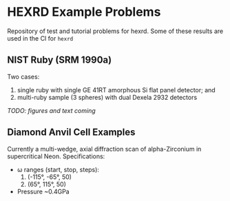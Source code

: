 # HEXRD Example Problems
Repository of test and tutorial problems for hexrd.  Some of these results are used in the CI for `hexrd`

## NIST Ruby (SRM 1990a)
Two cases:
1. single ruby with single GE 41RT amorphous Si flat panel detector; and
2. multi-ruby sample (3 spheres) with dual Dexela 2932 detectors

*_TODO: figures and text coming_*

## Diamond Anvil Cell Examples
Currently a multi-wedge, axial diffraction scan of alpha-Zirconium in supercritical Neon.
Specifications:
- ω ranges (start, stop, steps):
  1. (-115°, -65°, 50)
  2.  (65°, 115°, 50)
- Pressure ~0.4GPa
